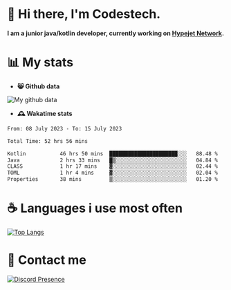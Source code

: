 # 👋 Hi there, I'm Codestech.
**I am a junior java/kotlin developer, currently working on [Hypejet Network](https://github.com/Hypejet).**

# 📊 My stats
- **😸 Github data**

![My github data](https://github-readme-stats.vercel.app/api?username=Codestech1&count_private=true&include_all_commits=true&theme=codeSTACKr)

- **🕰️ Wakatime stats**
<!--START_SECTION:waka-->

```txt
From: 08 July 2023 - To: 15 July 2023

Total Time: 52 hrs 56 mins

Kotlin           46 hrs 50 mins  ██████████████████████░░░   88.48 %
Java             2 hrs 33 mins   █▒░░░░░░░░░░░░░░░░░░░░░░░   04.84 %
CLASS            1 hr 17 mins    ▓░░░░░░░░░░░░░░░░░░░░░░░░   02.44 %
TOML             1 hr 4 mins     ▓░░░░░░░░░░░░░░░░░░░░░░░░   02.04 %
Properties       38 mins         ▒░░░░░░░░░░░░░░░░░░░░░░░░   01.20 %
```

<!--END_SECTION:waka-->

# ☕ Languages i use most often
[![Top Langs](https://github-readme-stats.vercel.app/api/top-langs/?username=Codestech1&layout=compact&langs_count=8&exclude_repo=window5000.github.io&theme=codeSTACKr)](https://github.com/anuraghazra/github-readme-stats)

# 💬 Contact me
[![Discord Presence](https://lanyard.cnrad.dev/api/650718742157852740)](https://discord.com/users/650718742157852740)
</br>

